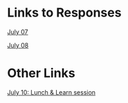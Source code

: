 
# Links to Responses 

[July 07](https://dshuangg.github.io/responses/0707)

[July 08](https://dshuangg.github.io/responses/0708)

# Other Links

[July 10: Lunch & Learn session](https://dshuangg.github.io/responses/0710z)
